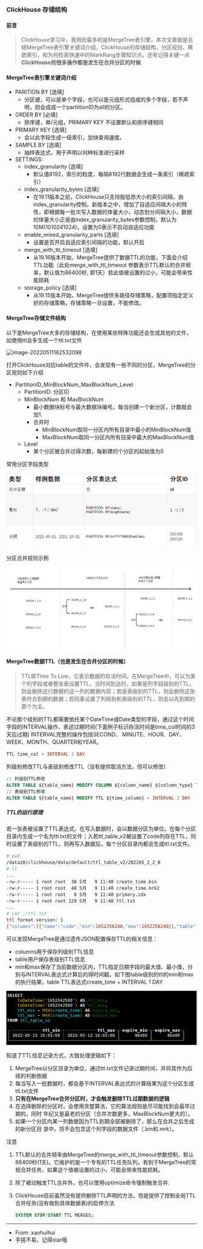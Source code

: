 ### ClickHouse 存储结构

#### 前言

> ClickHouse学习中，我用到最多的是MergeTree表引擎，本次文章就是总结MergeTree表引擎关键词介绍，ClickHouse的存储结构，分区规则，稀疏索引，和为何检索快速中的MarkRang步骤知识点，还有记得关键一点**ClickHouse的很多操作都是发生在合并分区的时候**

#### MergeTree表引擎关键词介绍

- PARITION BY [选填]
  - 分区键，可以是单个字段，也可以是元组形式组成的多个字段，若不声明，则会成成一个partiitionID为all的分区。
- ORDER BY [必填]
  - 排序键，单/元组，PRIMARY KEY 不设置默认和排序键相同
- PRIMARY KEY [选填]
  - 会以此字段生成一级索引，加快查询速度。
- SAMPLE BY [选填]
  - 抽样表达式，用于声明以何种标准进行采样
- SETTINGS: 
  - index_granularity [选填]
    - 默认值8192，索引的粒度，每隔8192行数据会生成一条索引（稀疏索引）
  - index_granularity_bytes [选填]
    - 在19.11版本之前，ClickHouse只支持股低昂大小的索引间隔，由index_granularity控制。新版本之中，增加了自适应间隔大小的特性，即根据每一批次写入数据的体量大小，动态划分间隔大小，数据的体量大小正是由index_granularity_bytes参数控制，默认为10M(10*1024*1024)，设置为0表示不启动自适应功能
  - enable_mixed_granularity_parts [选填]
    - 设置是否开启自适应索引间隔的功能，默认开启
  - merge_with_ttl_timeout [选填]
    - 从19.16版本开始，MergeTree提供了数据TTL的功能，下面会介绍TTL功能（此处merge_with_ttl_timeout 参数表示TTL默认的合并频率，默认值为86400秒, 即1天）若此值被设置的过小，可能会带来性能损耗
  - storage_policy [选填]
    - 从19.15版本开始，MergeTree提供多路径存储策略，配置项指定定义好的存储策略，存储策略一旦设置，不能修改。

#### MergeTree存储文件结构

以下是MergeTree大多的存储结构，在使用某些特殊功能还会生成其他的文件，如使用ttl会多生成一个ttl.txt文件

![image-20220511162532098](C:\Users\songyanhui\Desktop\workspace\note\image\ClickHouse2-MergeTree存储结构.png)

打开ClickHouse对应table的文件件，会发现有一些不同的分区，MergeTree的分区规则如下介绍

- PartitionID_MinBlockNum_MaxBlockNum_Level
  - PartitionID: 分区ID
  - MinBlockNum 和 MaxBlockNum
    - 最小数据块标号与最大数据块编号。每当创建一个新分区，计数就会加1.
    - 合并时
      - MinBlockNum取同一分区内所有目录中最小的MinBlockNum值
      - MaxBlockNum取同一分区内所有目录中最大的MaxBlockNum值
  - Level
    - 某个分区被合并过得次数，每新建的个分区的起始值为0

常用分区字段类型

![image-20220511162809066](image\ClickHouse2-分区规则.png)

分区合并规则示例

![image-20220511163357939](image\ClickHouse2-分区合并实例.png)

#### MergeTree数据TTL（也是发生在合并分区的时候）

> TTL即Time To Live，它表示数据的存活时间。在MergeTree中，可以为某个列字段或者整张表设置TTL，当时间到达时，如果是列字段级别的TTL，则会删除这行数据的这一列的数据内容；若是表级别的TTL，则会删除这张表符合到期的数据；若同事设置了列级别和表级别的TTL，则会以先到期的那个为主。

不论那个级别的TTL都需要依托某个DateTime或Date类型的字段，通过这个时间字段的INTERVAL操作，表述过期时间(下面例子标识存活时间是time_col时间的3天后过期) INTERVAL完整的操作包括SECOND、 MINUTE、HOUR、DAY、WEEK、MONTH、QUARTER和YEAR。

```sql
TTL time_col + INTERVAL 3 DAY
```

列级别修改TTL与表级别修改TTL（没有提供取消方法，但可以修改）

```sql
// 列级别TTL修改
ALTER TABLE ${table_name} MODIFY COLUMN ${column_name} ${column_type} TTL ${time_column} + INTERVAL 1 DAY
// 表级别TTL修改
ALTER TABLE ${table_name} MODIFY TTL ${time_column} + INTERVAL 3 DAY
```

##### TTL的运行原理

若一张表被设置了TTL表达式，在写入数据时，会以数据分区为单位，在每个分区目录内生成一个名为ttl.txt的文件；入若ttl_table_v2被设置了code列存在TTL，同时设置了表级别的TTL，则再写入数据后，每个分区目录内都会生成ttl.txt文件。

```bash
# pwd
/data10/clickhouse/data/default/ttl_table_v2/202205_2_2_0
# ll
...
-rw-r----- 1 root root  30 5月   9 11:40 create_time.bin
-rw-r----- 1 root root  48 5月   9 11:40 create_time.mrk2
-rw-r----- 1 root root   8 5月   9 11:40 primary.idx
-rw-r----- 1 root root 129 5月   9 11:40 ttl.txt
...
# cat ./ttl.txt
ttl format version: 1
{"columns":[{"name":"code","min":1652256240,"max":1652256240}],"table":{"min":1652342580,"max":1652342580}}
```

可以发现MergeTree是通过遗传JSON配置保存TTL的相关信息：

- columns用于保存列级别TTL信息
- table用户保存表级别TTL信息
- min和max保存了当前数据分区内，TTL指定日期字段的最大值、最小值，分别与INTERVAL表达式计算后的得时间戳，如下图table级别的ttl的min和max的执行结果，table TTL表达式create_time + INTERVAL 1 DAY

![image-20220511160530602](image\clickhouse2-查询001.png)

知道了TTL信息记录方式，大致处理逻辑如下：

1. MergeTree以分区目录为单位，通过ttl.txt文件记录过期时间，并将其作为后续的判断依据
2. 每当写入一批数据时，都会基于INTERVAL表达式的计算结果为这个分区生成ttl.txt文件
3. **只有在MergeTree合并分区时，才会触发删除TTL过期数据的逻辑**
4. 在选择删除的分区时，会使用贪婪算法，它的算法规则是尽可能找到会最早过期的，同时 年纪又是最老的分区（合并次数更多，MaxBlockNum更大的）。
5. 如果一个分区内某一列数据因为TTL到期全部被删除了，那么在合并之后生成的新分区目 录中，将不会包含这个列字段的数据文件（.bin和.mrk）。

注意

1. TTL默认的合并频率由MergeTree的merge_with_ttl_timeout参数控制，默认86400秒(1天)。它维护的是一个专有的TTL任务队列。有别于MergeTree的常规合并任务，如果这个值被设置的过小，可能会带来性能损耗。 

2. 除了被动触发TTL合并外，也可以使用optimize命令强制触发合并.

3. ClickHouse目前虽然没有提供删除TTL声明的方法，但是提供了控制全局TTL合并任务(没有做到具体数据表)的启停方法

   ```sql
   SYSTEM STOP/START TTL MERGES;
   ```

   

---

- From: xaohuihui
- 手搓不易，记得star哦
